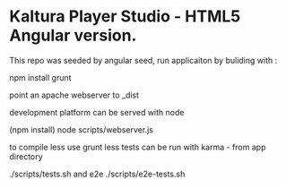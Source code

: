 # Kaltura Player Studio - HTML5 Angular version.

This repo was seeded by angular seed, run applicaiton by buliding with :

npm install
grunt

point an apache webserver to _dist

development platform can be served with node

(npm install)
node scripts/webserver.js


to compile less use grunt less
tests can be run with karma - from app directory

./scripts/tests.sh
and e2e
./scripts/e2e-tests.sh